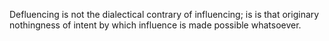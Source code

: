 Defluencing is not the dialectical contrary of influencing; is is that originary nothingness of intent by which influence is made possible whatsoever. 